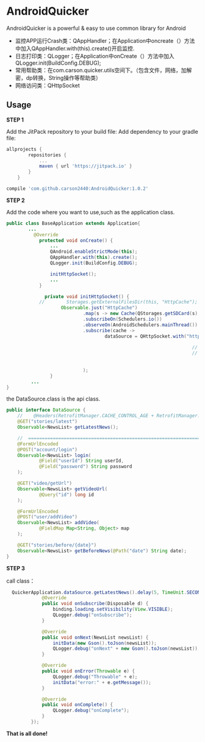 # AndroidQuicker
AndroidQuicker is a powerful & easy to use common library for Android

* 监控APP运行Crash类：QAppHandler；在Application中oncreate（）方法中加入QAppHandler.with(this).create()开启监控.
* 日志打印类：QLogger；在Application中onCreate（）方法中加入QLogger.init(BuildConfig.DEBUG);
* 常用帮助类：在com.carson.quicker.utils空间下。（包含文件，网络，加解密，dp转换，String操作等帮助类）
* 网络访问类：QHttpSocket


Usage
-----
**STEP 1**

Add the JitPack repository to your build file:
Add dependency to your gradle file:
```groovy
allprojects {
		repositories {
			...
			maven { url 'https://jitpack.io' }
		}
	}
```

```groovy
compile 'com.github.carson2440:AndroidQuicker:1.0.2'
```
**STEP 2**

Add the code where you want to use,such as the application class.
``` java
public class BaseApplication extends Application{
        ...
          @Override
            protected void onCreate() {
                ...
                QAndroid.enableStrictMode(this);
                QAppHandler.with(this).create();
                QLogger.init(BuildConfig.DEBUG);

                initHttpSocket();
                ...
            }

              private void initHttpSocket() {
            //        Storages.getExternalFilesDir(this, "HttpCache");
                    Observable.just("HttpCache")
                            .map(s -> new Cache(QStorages.getSDCard(s), 1024 * 1024 * 8))
                            .subscribeOn(Schedulers.io())
                            .observeOn(AndroidSchedulers.mainThread())
                            .subscribe(cache ->
                                    dataSource = QHttpSocket.with("http://news-at.zhihu.com/api/4/")
                                                                        .enableCache(cache)
                                                                    //  .setHttpBuilder(null)
                                                                    //  .setRetrofitBuilder(null)
                                                                        .setDebugMode(true)
                                                                        .create(DataSource.class);
                            );
                }
         ...
}
```

the DataSource.class is the api class.

``` java
public interface DataSource {
    //    @Headers(RetrofitManager.CACHE_CONTROL_AGE + RetrofitManager.CACHE_STALE_SHORT)
    @GET("stories/latest")
    Observable<NewsList> getLatestNews();

    //  ===============================================================
    @FormUrlEncoded
    @POST("account/login")
    Observable<NewsList> login(
            @Field("userId") String userId,
            @Field("password") String password
    );

    @GET("video/getUrl")
    Observable<NewsList> getVideoUrl(
            @Query("id") long id
    );

    @FormUrlEncoded
    @POST("user/addVideo")
    Observable<NewsList> addVideo(
            @FieldMap Map<String, Object> map
    );

    @GET("stories/before/{date}")
    Observable<NewsList> getBeforeNews(@Path("date") String date);
}

```
**STEP 3**

call class：

``` java
  QuickerApplication.dataSource.getLatestNews().delay(5, TimeUnit.SECONDS).subscribeOn(Schedulers.io()).observeOn(AndroidSchedulers.mainThread()).subscribe(new Observer<NewsList>() {
             @Override
             public void onSubscribe(Disposable d) {
                 binding.loading.setVisibility(View.VISIBLE);
                 QLogger.debug("onSubscribe");
             }

             @Override
             public void onNext(NewsList newsList) {
                 initData(new Gson().toJson(newsList));
                 QLogger.debug("onNext" + new Gson().toJson(newsList));
             }

             @Override
             public void onError(Throwable e) {
                 QLogger.debug("Throwable" + e);
                 initData("error:" + e.getMessage());
             }

             @Override
             public void onComplete() {
                 QLogger.debug("onComplete");
             }
         });
 ```

**That is all done!**

